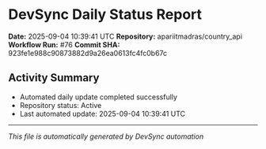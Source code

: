 # DevSync Daily Status Report

**Date:** 2025-09-04 10:39:41 UTC
**Repository:** apariitmadras/country_api
**Workflow Run:** #76
**Commit SHA:** 923fe1e988c90873882d9a26ea0613fc4fc0b67c

## Activity Summary
- Automated daily update completed successfully
- Repository status: Active
- Last automated update: 2025-09-04 10:39:41 UTC

---
*This file is automatically generated by DevSync automation*
